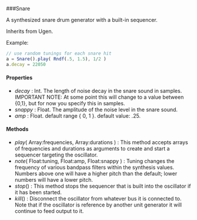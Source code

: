 ###Snare

A synthesized snare drum generator with a built-in sequencer.

Inherits from Ugen.

Example:
```javascript
// use random tunings for each snare hit  
a = Snare().play( Rndf(.5, 1.5), 1/2 )  
a.decay = 22050  
```
#### Properties

* _decay_ : Int. The length of noise decay in the snare sound in samples. IMPORTANT NOTE: At some point this will change to a value between {0,1}, but for now you specify this in samples.
* _snappy_ : Float. The amplitude of the noise level in the snare sound.
* _amp_ : Float. default range { 0, 1 }. default value: .25.

#### Methods

* _play_( Array:frequencies, Array:durations ) : This method accepts arrays of frequencies and durations as arguments to create and start a sequencer targeting the oscillator.
* _note_( Float:tuning, Float:amp, Float:snappy ) : Tuning changes the frequency of various bandpass filters within the synthesis values. Numbers above one will have a higher pitch than the default; lower numbers will have a lower pitch.
* _stop_() : This method stops the sequencer that is built into the oscillator if it has been started.
* _kill_() : Disconnect the oscillator from whatever bus it is connected to. Note that if the oscillator is reference by another unit generator it will continue to feed output to it.
